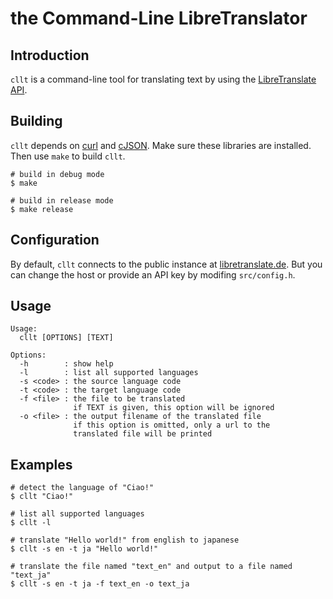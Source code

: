 # the Command-Line LibreTranslator

## Introduction

`cllt` is a command-line tool for translating text by using the [LibreTranslate API](https://github.com/LibreTranslate/LibreTranslate).

## Building

`cllt` depends on [curl](https://github.com/curl/curl) and [cJSON](https://github.com/DaveGamble/cJSON). Make sure these libraries are installed. Then use `make` to build `cllt`.

```
# build in debug mode
$ make

# build in release mode
$ make release
```

## Configuration

By default, `cllt` connects to the public instance at [libretranslate.de](https://libretranslate.de/).
But you can change the host or provide an API key by modifing `src/config.h`.

## Usage

```
Usage:
  cllt [OPTIONS] [TEXT]

Options:
  -h        : show help
  -l        : list all supported languages
  -s <code> : the source language code
  -t <code> : the target language code
  -f <file> : the file to be translated
              if TEXT is given, this option will be ignored
  -o <file> : the output filename of the translated file
              if this option is omitted, only a url to the
              translated file will be printed
```

## Examples

```
# detect the language of "Ciao!"
$ cllt "Ciao!"

# list all supported languages
$ cllt -l

# translate "Hello world!" from english to japanese
$ cllt -s en -t ja "Hello world!"

# translate the file named "text_en" and output to a file named "text_ja"
$ cllt -s en -t ja -f text_en -o text_ja
```
